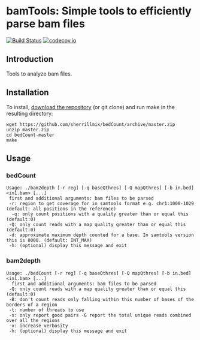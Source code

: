 # bamTools: Simple tools to efficiently parse bam files
[![Build Status](https://travis-ci.org/sherrillmix/bedCount.svg?branch=master)](https://travis-ci.org/sherrillmix/bedCount)
[![codecov.io](https://codecov.io/github/sherrillmix/bedCount/coverage.svg?branch=master)](https://codecov.io/github/sherrillmix/bedCount?branch=master)

## Introduction
Tools to analyze bam files.

## Installation
To install, [download the repository](https://github.com/sherrillmix/bedCount/archive/master.zip) (or git clone) and run make in the resulting directory:

```
wget https://github.com/sherrillmix/bedCount/archive/master.zip
unzip master.zip
cd bedCount-master
make
```

## Usage
### bedCount
```
Usage: ./bam2depth [-r reg] [-q baseQthres] [-Q mapQthres] [-b in.bed] <in1.bam> [...]
 first and additional arguments: bam files to be parsed
 -r: region to get coverage for in samtools format e.g. chr1:1000-1029 (default: all positions in the reference)
  -q: only count positions with a quality greater than or equal this (default:0)
 -Q: only count reads with a map quality greater than or equal this (default:0) 
 -d: approximate maximum depth counted for a base. In samtools version this is 8000. (default: INT_MAX)
 -h: (optional) display this message and exit
```

### bam2depth
```
Usage: ./bedCount [-r reg] [-q baseQthres] [-Q mapQthres] [-b in.bed] <in1.bam> [...]
  first and additional arguments: bam files to be parsed
 -Q: only count reads with a map quality greater than or equal this (default:0) 
 -B: don't count reads only falling within this number of bases of the borders of a region
 -t: number of threads to use
 -s: only report good pairs -G report the total unique reads combined over all the regions
 -v: increase verbosity
 -h: (optional) display this message and exit
```


